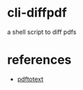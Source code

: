 cli-diffpdf
===========

a shell script to diff pdfs

references
==========
* [pdftotext](http://www.foolabs.com/xpdf/home.html)
